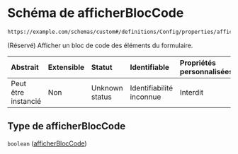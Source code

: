 # Schéma de afficherBlocCode

```txt
https://example.com/schemas/custom#/definitions/Config/properties/afficherBlocCode
```

(Réservé) Afficher un bloc de code des éléments du formulaire.

| Abstrait            | Extensible | Statut         | Identifiable             | Propriétés personnalisées | Propriétés Additionnelles | Limites d'accès | Défini dans                                                                        |
| :------------------ | :--------- | :------------- | :----------------------- | :------------------------ | :------------------------ | :-------------- | :--------------------------------------------------------------------------------- |
| Peut être instancié | Non        | Unknown status | Identifiabilité inconnue | Interdit                  | Autorisé                  | aucun           | [FRW.form.schema.json\*](../out/FRW.form.schema.json "ouvrir le schéma d'origine") |

## Type de afficherBlocCode

`boolean` ([afficherBlocCode](frw-definitions-configuration-du-formulaire-properties-afficherbloccode.md))
